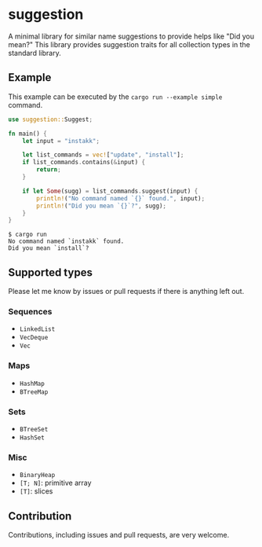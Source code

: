 # suggestion

A minimal library for similar name suggestions to provide helps like "Did you mean?"
This library provides suggestion traits for all collection types in the standard library.

## Example

This example can be executed by the `cargo run --example simple` command.

```rust
use suggestion::Suggest;

fn main() {
    let input = "instakk";

    let list_commands = vec!["update", "install"];
    if list_commands.contains(&input) {
        return;
    }

    if let Some(sugg) = list_commands.suggest(input) {
        println!("No command named `{}` found.", input);
        println!("Did you mean `{}`?", sugg);
    }
}
```

```shell
$ cargo run
No command named `instakk` found.
Did you mean `install`?
```

## Supported types

Please let me know by issues or pull requests if there is anything left out.

### Sequences

* `LinkedList`
* `VecDeque`
* `Vec`

### Maps

* `HashMap`
* `BTreeMap`

### Sets

* `BTreeSet`
* `HashSet`

### Misc

* `BinaryHeap`
* `[T; N]`: primitive array
* `[T]`: slices

## Contribution

Contributions, including issues and pull requests, are very welcome.
